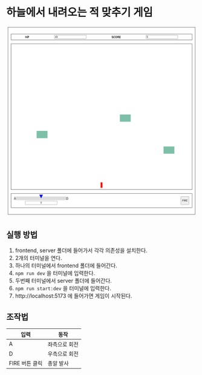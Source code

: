 # 하늘에서 내려오는 적 맞추기 게임

![game main image](./img/game_img.png)

## 실행 방법
1. frontend, server 폴더에 들어가서 각각 의존성을 설치한다.
2. 2개의 터미널을 연다.
3. 하나의 터미널에서 frontend 폴더에 들어간다.
4. ```npm run dev``` 을 터미널에 입력한다.
5. 두번째 터미널에서 server 폴더에 들어간다.
6. ```npm run start:dev``` 을 터미널에 입력한다.
7. http://localhost:5173 에 들어가면 게임이 시작된다.

## 조작법
|입력 | 동작|
|-|-|
|A|좌측으로 회전|
|D|우측으로 회전|
|FIRE 버튼 클릭|총알 발사|